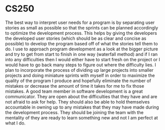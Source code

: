 # CS250

The best way to interpret user needs for a program is by separating user stories as small as possible so that the sprints can be planned accordingly to optimize the development process. This helps by giving the developers the developed user stories (which should be as clear and concise as possible) to develop the program based off of what the stories tell them to do.
I use to approach program development as a look at the bigger picture and try to get from start to finish in one way (waterfall method) and if I ran into any difficulties then I would either have to start fresh on the project or I would have to go back many steps to figure out where the difficulty lies. I plan to incorporate the process of dividing up large projects into smaller projects and doing miniature sprints with myself in order to maximize the quality of the program I produce and hopefully eliminate the number of mistakes or decrease the amount of time it takes for me to fix those mistakes.
A good team member in software development is a great communicator. They are open about the difficulties that they have and are not afraid to ask for help. They should also be able to hold themselves accountable in owning up to any mistakes that they may have made during the development process. They should be joining the team with the mentality of they are ready to learn something new and not I am perfect at what I do.
